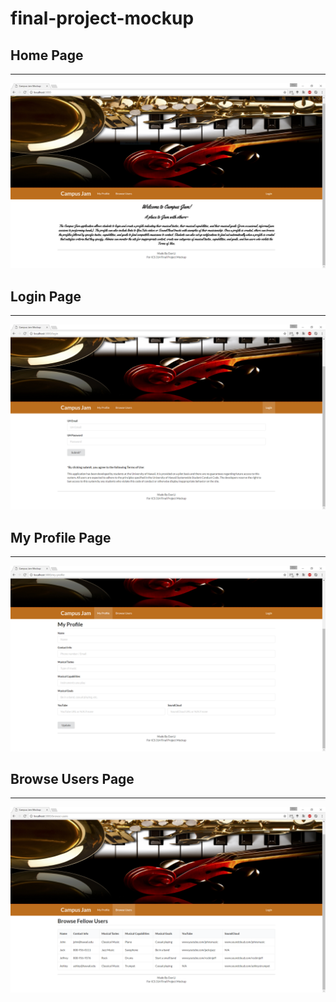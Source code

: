 # final-project-mockup

## Home Page 
<hr>
<img class="ui image" src="app\public\images\home-page.PNG">

## Login Page
<hr>
<img class="ui image" src="app\public\images\login-page.PNG">

## My Profile Page
<hr>
<img class="ui image" src="app\public\images\my-profile-page.PNG">

## Browse Users Page
<hr>
<img class="ui image" src="app\public\images\browse-users-page.PNG">
